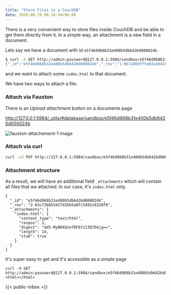 ```yaml
---
title: "Store Files in a CouchDB"
date: 2020-06-19 08:34:34+00:00
---
```

 There is a very convenient way to store files inside CouchDB and be able to get them directly from it. In a simple way, an attachment is a new field in a document.

Lets say we have a document with id `e5f46d968b31e400b5db6426d000024b`.

```bash
$ curl -X GET http://admin:password@127.0.0.1:5984/sandbox/e5f46d968b31e400b5db6426d000024b
{"_id":"e5f46d968b31e400b5db6426d000024b","_rev":"1-967a00dff5e02add41819138abb3284d"}
```

and we want to attach some `index.html` to that document.

We have two ways to attach a file:

### Attach via Fauxton

There is an *Upload attachment* button on a documents page

http://127.0.0.1:5984/_utils/#database/sandbox/e5f46d968b31e400b5db6426d000024b

![fauxton-attachement-1 image](//false.org.ru/img/fauxton-attachement-1.png)

### Attach via curl

```bash
curl -vX PUT http://127.0.0.1:5984/sandbox/e5f46d968b31e400b5db6426d000024b/index.html?rev=1-967a00dff5e02add41819138abb3284d --data-binary @index.html -H "ContentType: text/html"
```

### Attachment structure

As a result, we will have an additional field `_attachments` which will contain all files that we attached. In our case, it's `index.html` only.

```
{
  "_id": "e5f46d968b31e400b5db6426d000024b",
  "_rev": "2-83c73b6b3427d2bb5a8fc5492c6320f8",
  "_attachments": {
    "index.html": {
      "content_type": "text/html",
      "revpos": 2,
      "digest": "md5-MyN94QzefBF07zIZQ7D4jg==",
      "length": 14,
      "stub": true
    }
  }
}
```

It's super easy to get and it's accessible as a simple page

```
curl -X GET http://admin:password@127.0.0.1:5984/sandbox/e5f46d968b31e400b5db6426d000024b/index.html
<html></html>
``` 

 {{< public-inbox \>}}